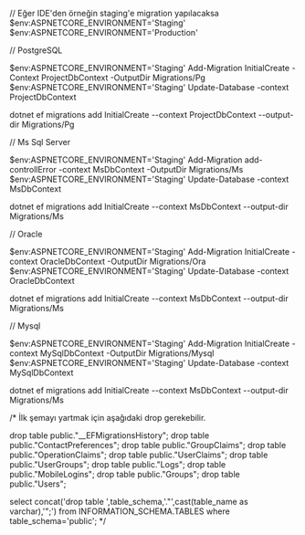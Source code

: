﻿// Eğer IDE'den örneğin staging'e migration yapılacaksa
$env:ASPNETCORE_ENVIRONMENT='Staging'
$env:ASPNETCORE_ENVIRONMENT='Production'


// PostgreSQL

$env:ASPNETCORE_ENVIRONMENT='Staging'
Add-Migration InitialCreate -Context ProjectDbContext -OutputDir Migrations/Pg
$env:ASPNETCORE_ENVIRONMENT='Staging'
Update-Database -context ProjectDbContext

dotnet ef migrations add InitialCreate --context ProjectDbContext --output-dir Migrations/Pg

// Ms Sql Server

$env:ASPNETCORE_ENVIRONMENT='Staging'
Add-Migration add-controllError -context MsDbContext -OutputDir Migrations/Ms
$env:ASPNETCORE_ENVIRONMENT='Staging'
Update-Database -context MsDbContext

dotnet ef migrations add InitialCreate --context MsDbContext --output-dir Migrations/Ms

// Oracle 

$env:ASPNETCORE_ENVIRONMENT='Staging'
Add-Migration InitialCreate -context OracleDbContext -OutputDir Migrations/Ora
$env:ASPNETCORE_ENVIRONMENT='Staging'
Update-Database -context OracleDbContext

dotnet ef migrations add InitialCreate --context MsDbContext --output-dir Migrations/Ms


// Mysql 

$env:ASPNETCORE_ENVIRONMENT='Staging'
Add-Migration InitialCreate -context MySqlDbContext -OutputDir Migrations/Mysql
$env:ASPNETCORE_ENVIRONMENT='Staging'
Update-Database -context MySqlDbContext

dotnet ef migrations add InitialCreate --context MsDbContext --output-dir Migrations/Ms

/*
İlk şemayı yartmak için aşağıdaki drop gerekebilir.

drop table public."__EFMigrationsHistory";
drop table public."ContactPreferences";
drop table public."GroupClaims";
drop table public."OperationClaims";
drop table public."UserClaims";
drop table public."UserGroups";
drop table public."Logs";
drop table public."MobileLogins";
drop table public."Groups";
drop table public."Users";

select concat('drop table ',table_schema,'."',cast(table_name as varchar),'";') 
from INFORMATION_SCHEMA.TABLES
where table_schema='public';
*/